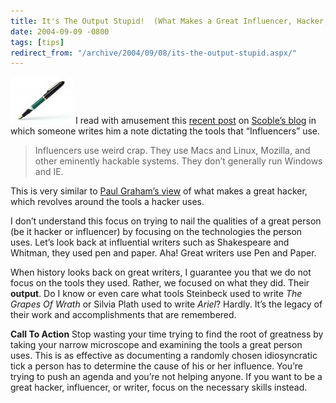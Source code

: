 ```yaml
---
title: It's The Output Stupid!  (What Makes a Great Influencer, Hacker, and Writer?)
date: 2004-09-09 -0800
tags: [tips]
redirect_from: "/archive/2004/09/08/its-the-output-stupid.aspx/"
---
```


![Fountain Pen](/images/fountainPen.jpg) I read with amusement this
[recent post](http://radio.weblogs.com/0001011/2004/09/09.html#a8202) on
[Scoble’s blog](http://radio.weblogs.com/0001011/) in which someone
writes him a note dictating the tools that “Influencers” use.

> Influencers use weird crap. They use Macs and Linux, Mozilla, and
> other eminently hackable systems. They don’t generally run Windows and
> IE.

This is very similar to [Paul Graham’s
view](http://www.paulgraham.com/gh.html) of what makes a great hacker,
which revolves around the tools a hacker uses.

I don’t understand this focus on trying to nail the qualities of a great
person (be it hacker or influencer) by focusing on the technologies the
person uses. Let’s look back at influential writers such as Shakespeare
and Whitman, they used pen and paper. Aha! Great writers use Pen and
Paper.

When history looks back on great writers, I guarantee you that we do not
focus on the tools they used. Rather, we focused on what they did. Their
**output**. Do I know or even care what tools Steinbeck used to write
*The Grapes Of Wrath* or Silvia Plath used to write *Ariel*? Hardly.
It’s the legacy of their work and accomplishments that are remembered.

**Call To Action** Stop wasting your time trying to find the root of
greatness by taking your narrow microscope and examining the tools a
great person uses. This is as effective as documenting a randomly chosen
idiosyncratic tick a person has to determine the cause of his or her
influence. You’re trying to push an agenda and you’re not helping
anyone. If you want to be a great hacker, influencer, or writer, focus
on the necessary skills instead.

